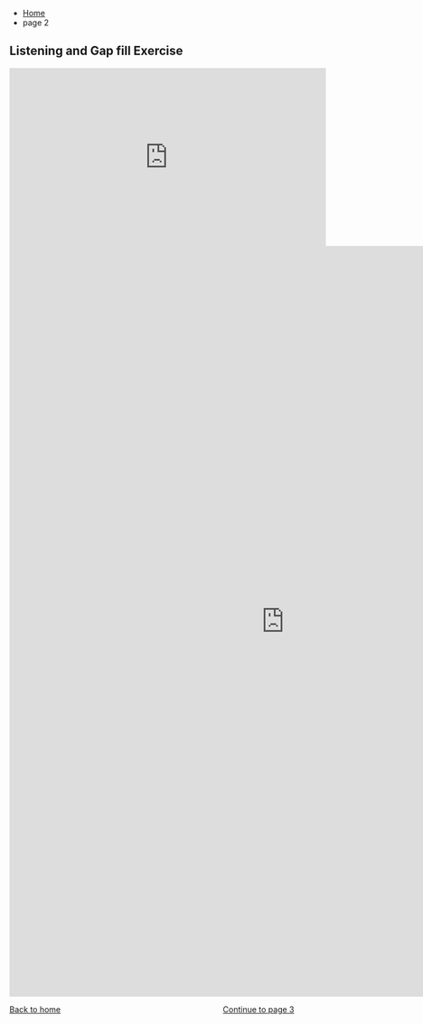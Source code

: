 <ul class="breadcrumb">
  <li><a href="index.html">Home</a></li>
  <li>page 2</li>
</ul>

<h2>Listening and Gap fill Exercise</h2>

<iframe width="560" height="315" src="https://www.youtube.com/embed/mHqTpEgDRwQ?rel=0" frameborder="0" allowfullscreen></iframe>

<iframe src="https://h5p.org/h5p/embed/136144" width="972" height="1329" frameborder="0" allowfullscreen="allowfullscreen"></iframe><script src="https://h5p.org/sites/all/modules/h5p/library/js/h5p-resizer.js" charset="UTF-8"></script>

<p>
  <a style="float:left;" href="index.html">Back to home</a>
  <a style="float:right;"href="page3.html">Continue to page 3</a>
  </p>
  <div style="clear:both;"></div>
